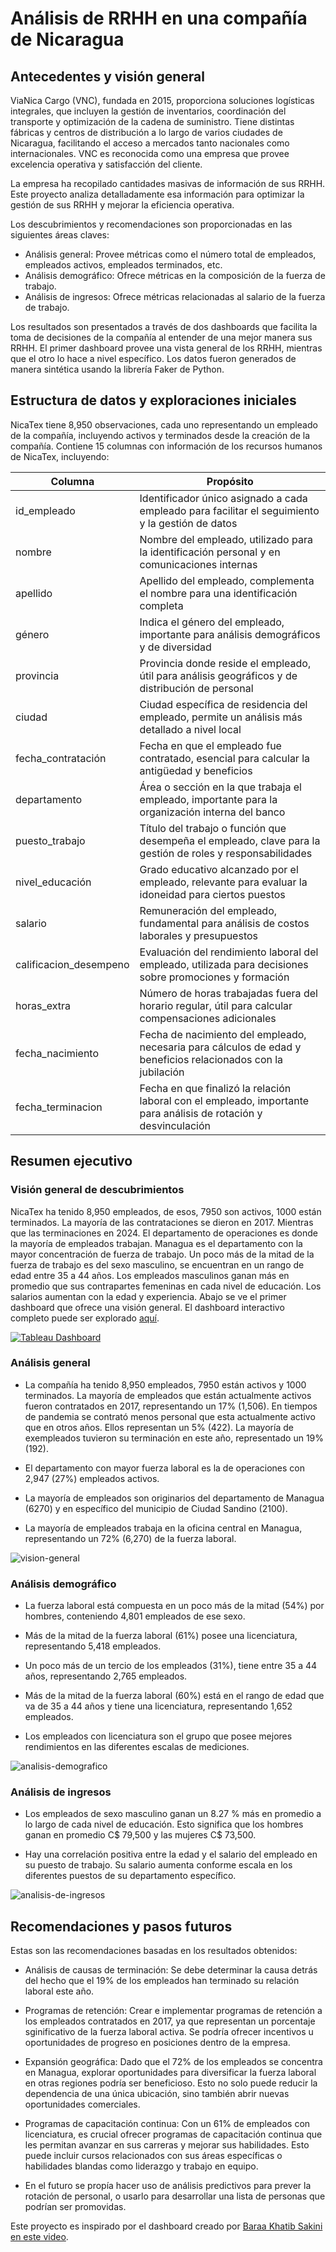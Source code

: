 # Análisis de RRHH en una compañía de Nicaragua


## Antecedentes y visión general


ViaNica Cargo (VNC), fundada en 2015, proporciona soluciones logísticas integrales, que incluyen 
la gestión de inventarios, coordinación del transporte y optimización de la cadena de suministro. Tiene 
distintas fábricas y centros de distribución a lo largo de varios ciudades de Nicaragua, facilitando 
el acceso a mercados tanto nacionales como internacionales. VNC es reconocida como una empresa que 
provee excelencia operativa y satisfacción del cliente.

La empresa ha recopilado cantidades masivas de información de sus RRHH. Este proyecto analiza 
detalladamente esa información para optimizar la gestión de sus RRHH y mejorar la eficiencia operativa.

Los descubrimientos  y recomendaciones son proporcionadas en las siguientes áreas claves:


- Análisis general: Provee métricas como el número total de empleados, empleados activos, empleados terminados, etc.
- Análisis demográfico: Ofrece métricas en la composición de la fuerza de trabajo.
- Análisis de ingresos: Ofrece métricas relacionadas al salario de la fuerza de trabajo.

Los resultados son presentados a través de dos dashboards que facilita la toma de decisiones de la 
compañía al entender de una mejor manera sus RRHH. El primer dashboard provee una vista general 
de los RRHH, mientras que el otro lo hace a nivel específico. Los datos fueron generados de 
manera sintética usando la librería Faker de Python.



## Estructura de datos y exploraciones iniciales


NicaTex tiene 8,950 observaciones, cada uno representando un empleado de la compañía, incluyendo activos y terminados desde la creación de la compañía. Contiene 
15 columnas con información de los recursos humanos de NicaTex, incluyendo: 

| **Columna**               | **Propósito**                                                                                      |
|---------------------------|---------------------------------------------------------------------------------------------------|
| id_empleado               | Identificador único asignado a cada empleado para facilitar el seguimiento y la gestión de datos |
| nombre                    | Nombre del empleado, utilizado para la identificación personal y en comunicaciones internas     |
| apellido                  | Apellido del empleado, complementa el nombre para una identificación completa                    |
| género                    | Indica el género del empleado, importante para análisis demográficos y de diversidad            |
| provincia                 | Provincia donde reside el empleado, útil para análisis geográficos y de distribución de personal|
| ciudad                    | Ciudad específica de residencia del empleado, permite un análisis más detallado a nivel local   |
| fecha_contratación        | Fecha en que el empleado fue contratado, esencial para calcular la antigüedad y beneficios      |
| departamento              | Área o sección en la que trabaja el empleado, importante para la organización interna del banco |
| puesto_trabajo            | Título del trabajo o función que desempeña el empleado, clave para la gestión de roles y responsabilidades |
| nivel_educación           | Grado educativo alcanzado por el empleado, relevante para evaluar la idoneidad para ciertos puestos |
| salario                   | Remuneración del empleado, fundamental para análisis de costos laborales y presupuestos         |
| calificacion_desempeno    | Evaluación del rendimiento laboral del empleado, utilizada para decisiones sobre promociones y formación |
| horas_extra               | Número de horas trabajadas fuera del horario regular, útil para calcular compensaciones adicionales |
| fecha_nacimiento          | Fecha de nacimiento del empleado, necesaria para cálculos de edad y beneficios relacionados con la jubilación |
| fecha_terminacion        | Fecha en que finalizó la relación laboral con el empleado, importante para análisis de rotación y desvinculación |

## Resumen ejecutivo

### Visión general de descubrimientos

NicaTex ha tenido 8,950 empleados, de esos, 7950 son activos, 1000 están terminados.  La mayoría de las contrataciones se dieron en 2017. Mientras
que las terminaciones en 2024. El departamento de operaciones es donde la mayoría de empleados trabajan. Managua es el departamento con la mayor
concentración de fuerza de trabajo. Un poco más de la mitad de la fuerza de trabajo es del sexo masculino, se encuentran en un rango de edad entre 35 a 44
años. Los empleados masculinos ganan más en promedio que sus contrapartes femeninas en cada nivel de educación. Los salarios aumentan con la edad y experiencia. Abajo se ve el primer
dashboard que ofrece una visión general. El dashboard interactivo completo puede ser explorado [aquí](https://public.tableau.com/views/Dashboard_RRHH_17280788056620/RRHHResumen?:language=en-US&publish=yes&:sid=&:redirect=auth&:display_count=n&:origin=viz_share_link).

[![Tableau Dashboard](https://public.tableau.com/static/images/Da/Dashboard_RRHH_17280788056620/RRHHResumen/1.png)](https://public.tableau.com/views/Dashboard_RRHH_17280788056620/RRHHResumen)



### Análisis general

- La compañía ha tenido 8,950 empleados, 7950 están activos y 1000 terminados. La mayoría de empleados que están actualmente activos fueron contratados en 2017, representando un 17% (1,506).
En tiempos de pandemia se contrató menos personal que esta actualmente activo que en otros años. Ellos representan un 5% (422). La mayoría de exempleados tuvieron su terminación en este año,
representado un 19% (192).

- El departamento con mayor fuerza laboral es la de operaciones con 2,947 (27%) empleados activos.

- La mayoría de empleados son originarios del departamento de Managua (6270) y en específico del municipio de Ciudad Sandino (2100).

- La mayoría de empleados trabaja en la oficina central en Managua, representando un 72% (6,270) de la fuerza laboral.

![vision-general](./vision-general.png)

### Análisis demográfico

- La fuerza laboral está compuesta en un poco más de la mitad (54%) por hombres, conteniendo 4,801 empleados de ese sexo.

- Más de la mitad de la fuerza laboral (61%) posee una licenciatura, representando 5,418 empleados.

- Un poco más de un tercio de los empleados (31%), tiene entre 35 a 44 años, representando 2,765 empleados.  

- Más de la mitad de la fuerza laboral (60%) está en el rango de edad que va de 35 a 44 años y tiene una licenciatura, representando 1,652 empleados.

- Los empleados con licenciatura son el grupo que posee mejores rendimientos en las diferentes escalas de mediciones.


![analisis-demografico](./analisis-demografico.png)


### Análisis de ingresos

- Los empleados de sexo masculino ganan un 8.27 % más en promedio a lo largo de cada nivel de educación. Esto significa que los hombres
ganan en promedio C$ 79,500 y las mujeres C$ 73,500.

- Hay una correlación positiva entre la edad y el salario del empleado en su puesto de trabajo. Su salario aumenta conforme escala en los diferentes puestos de
su departamento específico. 

![analisis-de-ingresos](./analisis-de-ingresos.png)

## Recomendaciones y pasos futuros


Estas son las recomendaciones basadas en los resultados obtenidos:

- Análisis de causas de terminación: Se debe determinar la causa detrás del hecho que el 19% de los empleados han terminado su relación laboral este año.

- Programas de retención: Crear e implementar programas de retención a los empleados contratados en 2017, ya que representan un porcentaje sginificativo de la fuerza laboral activa. Se podría ofrecer incentivos u oportunidades de progreso en posiciones dentro de la empresa.

- Expansión geográfica: Dado que el 72% de los empleados se concentra en Managua, explorar oportunidades para diversificar la fuerza laboral en otras regiones podría ser beneficioso. Esto no solo puede reducir la dependencia de una única ubicación, sino también abrir nuevas oportunidades comerciales.

- Programas de capacitación continua: Con un 61% de empleados con licenciatura, es crucial ofrecer programas de capacitación continua que les permitan avanzar en sus carreras y mejorar sus habilidades. Esto puede incluir cursos relacionados con sus áreas específicas o habilidades blandas como liderazgo y trabajo en equipo.

- En el futuro se propía hacer uso de análisis predictivos para prever la rotación de personal, o usarlo para desarrollar una lista de personas que podrían ser promovidas.


Este proyecto es inspirado por el dashboard creado por [Baraa Khatib Sakini en este video](https://www.youtube.com/watch?v=UcGF09Awm4Y).